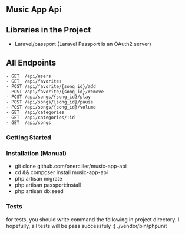 
## Music App Api

## Libraries in the Project
 - Laravel/passport (Laravel Passport is an OAuth2 server)

## All Endpoints
```
- GET  /api/users
- GET  /api/favorites
- POST /api/favorite/{song_id}/add
- POST /api/favorite/{song_id}/remove
- POST /api/songs/{song_id}/play
- POST /api/songs/{song_id}/pause
- POST /api/songs/{song_id}/volume
- GET  /api/categories
- GET  /api/categories/:id
- GET  /api/songs 

```

### Getting Started

### Installation (Manual)
- git clone github.com/onerciller/music-app-api    
- cd && composer install music-app-api
- php artisan migrate 
- php artisan passport:install 
- php artisan db:seed

### Tests 
for tests, you should write command the following in project directory. I hopefully, all tests will be pass successfuly :)
./vendor/bin/phpunit
